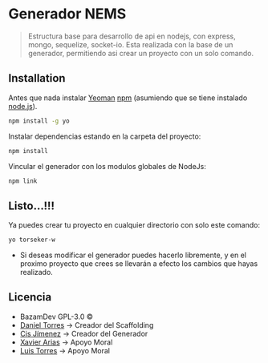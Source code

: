 # Generador NEMS
> Estructura base para desarrollo de api en nodejs, con express, mongo, sequelize, socket-io. Esta realizada con la base de un generador, permitiendo asi crear un proyecto con un solo comando.

## Installation

Antes que nada instalar [Yeoman](http://yeoman.io) [npm](https://www.npmjs.com/) (asumiendo que se tiene instalado [node.js](https://nodejs.org/)).

```bash
npm install -g yo
```

Instalar dependencias estando en la carpeta del proyecto:

```bash
npm install
```

Vincular el generador con los modulos globales de NodeJs:

```bash
npm link
```


## Listo...!!!

Ya puedes crear tu proyecto en cualquier directorio con solo este comando:
```bash
yo torseker-w
```

- Si deseas modificar el generador puedes hacerlo libremente, y en el proximo proyecto que crees se llevarán a efecto los cambios que hayas realizado.

## Licencia
 
- BazamDev GPL-3.0 ©
- [Daniel Torres]() -> Creador del Scaffolding 
- [Cis Jímenez]() -> Creador del Generador 
- [Xavier Arias]() -> Apoyo Moral 
- [Luis Torres]() -> Apoyo Moral
